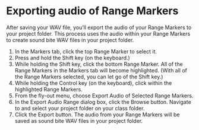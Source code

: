 # Exporting audio of Range Markers

After saving your WAV file, you’ll export the audio of your Range Markers to your project folder. This process uses the audio within your Range Markers to create sound bite WAV files in your project folder.

1.	In the Markers tab, click the top Range Marker to select it. 
2.	Press and hold the Shift key (on the keyboard.)
3.	While holding the Shift key, click the bottom Range Marker. All of the Range Markers in the Markers tab will become highlighted. (With all of the Range Markers selected, you can let go of the Shift key.)
4.	While holding the Control key (on the keyboard), click within the highlighted Range Markers.
5.	From the fly-out menu, choose Export Audio of Selected Range Markers. 
6.	In the Export Audio Range dialog box, click the Browse button. Navigate to and select your project folder on your class folder.
7.	Click the Export button. The audio from your Range Markers will be saved as sound bite WAV files in your project folder.
